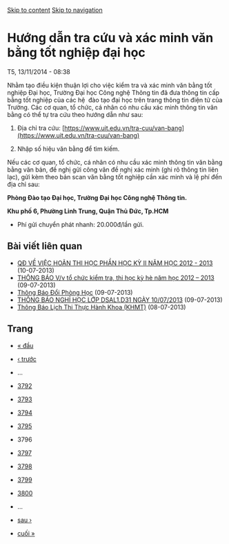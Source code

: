 [Skip to content](https://daa.uit.edu.vn/thongbao/huong-dan-tra-cuu-va-xac-minh-van-bang-tot-nghiep-dai-hoc?page=3795#main)
 [Skip to navigation](https://daa.uit.edu.vn/thongbao/huong-dan-tra-cuu-va-xac-minh-van-bang-tot-nghiep-dai-hoc?page=3795#main-nav)

Hướng dẫn tra cứu và xác minh văn bằng tốt nghiệp đại học
=========================================================

T5, 13/11/2014 - 08:38

Nhằm tạo điều kiện thuận lợi cho việc kiểm tra và xác minh văn bằng tốt nghiệp Đại học, Trường Đại học Công nghệ Thông tin đã đưa thông tin cấp bằng tốt nghiệp của các hệ  đào tạo đại học trên trang thông tin điện tử của Trường. Các cơ quan, tổ chức, cá nhân có nhu cầu xác minh thông tin văn bằng có thể tự tra cứu theo hướng dẫn như sau:

1.  Địa chỉ tra cứu: [https://www.uit.edu.vn/tra-cuu/van-bang](https://www.uit.edu.vn/tra-cuu/van-bang)
    
2.  Nhập số hiệu văn bằng để tìm kiếm.

Nếu các cơ quan, tổ chức, cá nhân có nhu cầu xác minh thông tin văn bằng bằng văn bản, đề nghị gửi công văn đề nghị xác minh (ghi rõ thông tin liên lạc), gửi kèm theo bản scan văn bằng tốt nghiệp cần xác minh và lệ phí đến địa chỉ sau:  

**Phòng Đào tạo Đại học, Trường Đại học Công nghệ Thông tin.**

**Khu phố 6, Phường Linh Trung, Quận Thủ Đức, Tp.HCM**

*   Phí gửi chuyển phát nhanh: 20.000đ/lần gửi.

Bài viết liên quan
------------------

*   [QĐ VỀ VIỆC HOÃN THI HỌC PHẦN HỌC KỲ II NĂM HỌC 2012 - 2013](https://daa.uit.edu.vn/thongbao/qd-ve-viec-hoan-thi-hoc-phan-hoc-ky-ii-nam-hoc-2012-2013)
     (10-07-2013)
*   [THÔNG BÁO V/v tổ chức kiểm tra, thi học kỳ hè năm học 2012 – 2013](https://daa.uit.edu.vn/thongbao/thong-bao-vv-chuc-kiem-tra-thi-hoc-ky-he-nam-hoc-2012-2013)
     (09-07-2013)
*   [Thông Báo Đổi Phòng Học](https://daa.uit.edu.vn/thongbao/thong-bao-doi-phong-hoc)
     (09-07-2013)
*   [THÔNG BÁO NGHỈ HỌC LỚP DSAL1.D31 NGÀY 10/07/2013](https://daa.uit.edu.vn/thongbao/thong-bao-nghi-hoc-lop-dsal1d31-ngay-10072013)
     (09-07-2013)
*   [Thông Báo Lịch Thi Thực Hành Khoa (KHMT)](https://daa.uit.edu.vn/thongbao/thong-bao-lich-thi-thuc-hanh-khoa-khmt-0)
     (08-07-2013)

Trang
-----

*   [« đầu](https://daa.uit.edu.vn/thongbao/huong-dan-tra-cuu-va-xac-minh-van-bang-tot-nghiep-dai-hoc "Đến trang đầu tiên")
    
*   [‹ trước](https://daa.uit.edu.vn/thongbao/huong-dan-tra-cuu-va-xac-minh-van-bang-tot-nghiep-dai-hoc?page=3794 "Đến trang kế trước")
    
*   …
*   [3792](https://daa.uit.edu.vn/thongbao/huong-dan-tra-cuu-va-xac-minh-van-bang-tot-nghiep-dai-hoc?page=3791 "Đến trang 3792")
    
*   [3793](https://daa.uit.edu.vn/thongbao/huong-dan-tra-cuu-va-xac-minh-van-bang-tot-nghiep-dai-hoc?page=3792 "Đến trang 3793")
    
*   [3794](https://daa.uit.edu.vn/thongbao/huong-dan-tra-cuu-va-xac-minh-van-bang-tot-nghiep-dai-hoc?page=3793 "Đến trang 3794")
    
*   [3795](https://daa.uit.edu.vn/thongbao/huong-dan-tra-cuu-va-xac-minh-van-bang-tot-nghiep-dai-hoc?page=3794 "Đến trang 3795")
    
*   3796
*   [3797](https://daa.uit.edu.vn/thongbao/huong-dan-tra-cuu-va-xac-minh-van-bang-tot-nghiep-dai-hoc?page=3796 "Đến trang 3797")
    
*   [3798](https://daa.uit.edu.vn/thongbao/huong-dan-tra-cuu-va-xac-minh-van-bang-tot-nghiep-dai-hoc?page=3797 "Đến trang 3798")
    
*   [3799](https://daa.uit.edu.vn/thongbao/huong-dan-tra-cuu-va-xac-minh-van-bang-tot-nghiep-dai-hoc?page=3798 "Đến trang 3799")
    
*   [3800](https://daa.uit.edu.vn/thongbao/huong-dan-tra-cuu-va-xac-minh-van-bang-tot-nghiep-dai-hoc?page=3799 "Đến trang 3800")
    
*   …
*   [sau ›](https://daa.uit.edu.vn/thongbao/huong-dan-tra-cuu-va-xac-minh-van-bang-tot-nghiep-dai-hoc?page=3796 "Đến trang kế sau")
    
*   [cuối »](https://daa.uit.edu.vn/thongbao/huong-dan-tra-cuu-va-xac-minh-van-bang-tot-nghiep-dai-hoc?page=3863 "Đến trang cuối cùng")